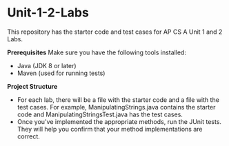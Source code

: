 # Unit-1-2-Labs

This repository has the starter code and test cases for AP CS A Unit 1 and 2 Labs. 

**Prerequisites**
Make sure you have the following tools installed:
- Java (JDK 8 or later)
- Maven (used for running tests)

**Project Structure**
- For each lab, there will be a file with the starter code and a file with the test cases. For example, ManipulatingStrings.java contains the starter code and ManipulatingStringsTest.java has the test cases.
- Once you've implemented the appropriate methods, run the JUnit tests. They will help you confirm that your method implementations are correct.

